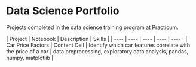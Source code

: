 # Data Science Portfolio 

Projects completed in the data science training program at Practicum.

| Project | Notebook | Description | Skills |
| ---- | ---- | ---- | ---- | ---- |
| Car Price Factors | Content Cell  | Identify which car features correlate with the price of a car | data preprocessing, exploratory data analysis, pandas, numpy, matplotlib  |

